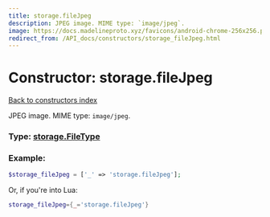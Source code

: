 ```yaml
---
title: storage.fileJpeg
description: JPEG image. MIME type: `image/jpeg`.
image: https://docs.madelineproto.xyz/favicons/android-chrome-256x256.png
redirect_from: /API_docs/constructors/storage_fileJpeg.html
---
```

# Constructor: storage.fileJpeg  
[Back to constructors index](index.md)



JPEG image. MIME type: `image/jpeg`.




### Type: [storage.FileType](../types/storage.FileType.md)


### Example:

```php
$storage_fileJpeg = ['_' => 'storage.fileJpeg'];
```  


Or, if you're into Lua:

```lua
storage_fileJpeg={_='storage.fileJpeg'}

```


